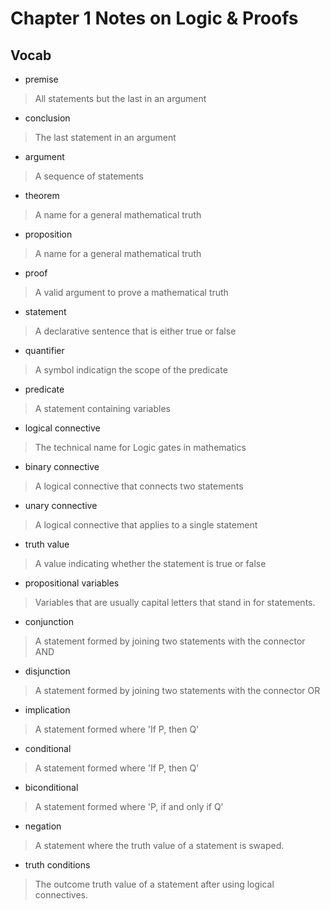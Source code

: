# Chapter 1 Notes on Logic & Proofs

## Vocab

- premise
> All statements but the last in an argument

- conclusion
> The last statement in an argument

- argument
> A sequence of statements

- theorem
> A name for a general mathematical truth

- proposition
> A name for a general mathematical truth

- proof
> A valid argument to prove a mathematical truth

- statement
> A declarative sentence that is either true or false

- quantifier
>  A symbol indicatign the scope of the predicate

- predicate
> A statement containing variables

- logical connective
> The technical name for Logic gates in mathematics

- binary connective
> A logical connective that connects two statements

- unary connective
> A logical connective that applies to a single statement

- truth value
> A value indicating whether the statement is true or false 

- propositional variables
> Variables that are usually capital letters that stand in for statements.

- conjunction
> A statement formed by joining two statements with the connector AND

- disjunction
> A statement formed by joining two statements with the connector OR

- implication
> A statement formed where 'If P, then Q'

- conditional
> A statement formed where 'If P, then Q'

- biconditional
> A statement formed where 'P, if and only if Q'

- negation
> A statement where the truth value of a statement is swaped.

- truth conditions
> The outcome truth value of a statement after using logical connectives.